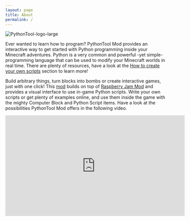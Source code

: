 ```yaml
---
layout: page
title: About
permalink: /
---
```


![PythonTool-logo-large](/PythonTool-Mod/images/pythontool_logo.jpg)

Ever wanted to learn how to program? PythonTool Mod provides an interactive way to get started with Python programming inside your Minecraft adventures. Python is a very common and powerful -yet simple- programming language that can be used to modify your Minecraft worlds in real time. There are plenty of resources, have a look at the [How to create your own scripts](/PythonTool-Mod/startcoding/) section to learn more!

Build arbitrary things, turn blocks into bombs or create interactive games, just with one click!
This [mod](/PythonTool-Mod/troubleshooting#wait-what-is-a-mod) builds on top of [Raspberry Jam Mod](https://github.com/arpruss/raspberryjammod) and provides a visual interface to use in-game Python scripts. Write your own scripts or get plenty of examples online, and use them inside the game with the mighty Computer Block and Python Script items. Have a look at the possibilities PythonTool Mod offers in the following video.

<center>
<iframe width="560" height="315" src="https://www.youtube.com/embed/mghcv0qJNv8" frameborder="0" allowfullscreen></iframe>
</center>
